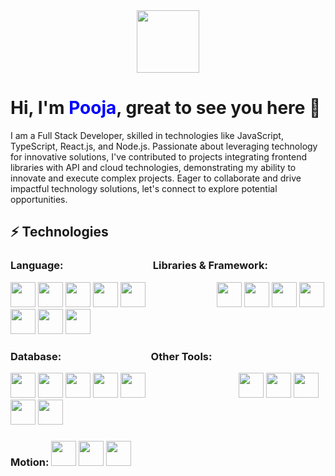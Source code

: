 

  <div id="header" align="center">
  <img src="https://media.giphy.com/media/M9gbBd9nbDrOTu1Mqx/giphy.gif" width="100"/>
</div>
<div>
  <h1> Hi, I'm <span style="color:blue ">Pooja</span>, great to see you here 👋</h1>
</div>
<p>
  I am a Full Stack Developer, skilled in technologies like JavaScript, TypeScript, React.js, and Node.js. Passionate about leveraging technology for innovative solutions, I've contributed to projects integrating frontend libraries with API and cloud technologies, demonstrating my ability to innovate and execute complex projects. Eager to collaborate and drive impactful technology solutions, let's connect to explore potential opportunities.
</p>

<div>
  <h2>⚡ Technologies </h2>
</div>
<h3 class="heading-element" dir="auto">
  Language: 
  &nbsp;&nbsp;&nbsp;&nbsp;&nbsp;&nbsp;&nbsp;&nbsp;&nbsp;&nbsp;&nbsp;&nbsp;&nbsp;&nbsp;&nbsp;&nbsp;&nbsp;&nbsp;&nbsp;&nbsp;&nbsp;&nbsp;&nbsp;&nbsp;&nbsp;&nbsp;&nbsp;&nbsp;&nbsp;&nbsp;&nbsp;&nbsp;&nbsp;&nbsp;&nbsp;
  Libraries & Framework:
</h3>
<p>
  <img width="40" height="40" src="https://github.com/poojahooda22/poojahooda22/assets/91055527/9c9cf5a2-cf83-4ccd-be90-f090a2d703cc"></img>
  <img width="40" height="40" src="https://github.com/poojahooda22/poojahooda22/assets/91055527/9ee73814-8d25-4f20-837f-d83f41c34c69"></img>
  <img width="40" height="40" src="https://github.com/poojahooda22/poojahooda22/assets/91055527/d1f29209-d3d3-41c6-bbba-331c8b18aeda"></img>
  <img width="40" height="40" src="https://github.com/poojahooda22/poojahooda22/assets/91055527/9b9b3607-396b-4e85-9f41-fc1f3e7359b3"></img>
  <img width="40" height="40" src="https://skillicons.dev/icons?i=java"></img>
  &nbsp;&nbsp;&nbsp;&nbsp;&nbsp;&nbsp;&nbsp;&nbsp;&nbsp;&nbsp;&nbsp;&nbsp;&nbsp;&nbsp;&nbsp;&nbsp;&nbsp;&nbsp;&nbsp;&nbsp;&nbsp;&nbsp;&nbsp;&nbsp;&nbsp;&nbsp;&nbsp;
  <img width="40" height="40" src="https://github.com/poojahooda22/poojahooda22/assets/91055527/2d7f6bb7-78ce-4d22-84f5-9be1bc630674"></img>
  <img width="40" height="40" src="https://github.com/poojahooda22/poojahooda22/assets/91055527/b9ddb86a-a504-4f00-9c8d-eb38cc8b695e"></img>
  <img width="40" height="40" src="https://github.com/poojahooda22/poojahooda22/assets/91055527/98f81f1b-4c64-45df-a3cc-148f9ee5cfee"></img>
  <img width="40" height="40" src="https://skillicons.dev/icons?i=next"></img>
  <img width="40" height="40" src="https://skillicons.dev/icons?i=graphql"></img>
  <img width="40" height="40" src="https://skillicons.dev/icons?i=redux"></img>
  <img width="40" height="40" src="https://skillicons.dev/icons?i=vite"></img>
  
<h3 class="heading-element" dir="auto">
 Database: 
  &nbsp;&nbsp;&nbsp;&nbsp;&nbsp;&nbsp;&nbsp;&nbsp;&nbsp;&nbsp;&nbsp;&nbsp;&nbsp;&nbsp;&nbsp;&nbsp;&nbsp;&nbsp;&nbsp;&nbsp;&nbsp;&nbsp;&nbsp;&nbsp;&nbsp;&nbsp;&nbsp;&nbsp;&nbsp;&nbsp;&nbsp;&nbsp;&nbsp;&nbsp;&nbsp;
  Other Tools:
</h3>
<p>
  
<img width="40" height="40" src="https://skillicons.dev/icons?i=mongodb"></img>
<img width="40" height="40" src="https://skillicons.dev/icons?i=mysql"></img>
<img width="40" height="40" src="https://skillicons.dev/icons?i=firebase"></img>
<img width="40" height="40" src="https://skillicons.dev/icons?i=googlecloud"></img>
<img width="40" height="40" src="https://skillicons.dev/icons?i=prisma"></img>
&nbsp;&nbsp;&nbsp;&nbsp;&nbsp;&nbsp;&nbsp;&nbsp;&nbsp;&nbsp;&nbsp;&nbsp;&nbsp;&nbsp;&nbsp;&nbsp;&nbsp;&nbsp;&nbsp;&nbsp;&nbsp;&nbsp;&nbsp;&nbsp;&nbsp;&nbsp;&nbsp;&nbsp;&nbsp;&nbsp;&nbsp;&nbsp;&nbsp;&nbsp;&nbsp;&nbsp;
<img width="40" height="40" src="https://github.com/poojahooda22/poojahooda22/assets/91055527/0569f9cf-556c-46a5-8e09-c4d9ac74add5"></img>
<img width="40" height="40" src="https://github.com/poojahooda22/poojahooda22/assets/91055527/b1db1e20-617c-4f5b-96b4-8e8821a8197b"></img>
  <img width="40" height="40" src="https://github.com/poojahooda22/poojahooda22/assets/91055527/abdafc32-0c5e-46d1-b00f-2894b0aa563c"></img>
  <img width="40" height="40" src="https://skillicons.dev/icons?i=figma"></img>
  <img width="40" height="40" src="https://skillicons.dev/icons?i=replit"></img>

  <h3  class="heading-element" dir="auto">
    Motion:
    <img width="40" height="40" src="https://skillicons.dev/icons?i=p5js"></img>
    <img width="40" height="40" src="https://skillicons.dev/icons?i=gsap"></img>
    <img width="40" height="40" src="https://skillicons.dev/icons?i=matterjs"></img>
  </h3>





</p>

                                            
                                                
